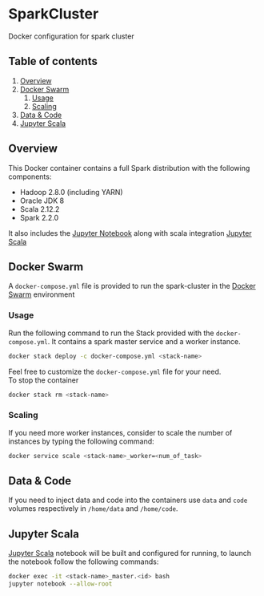 # SparkCluster

Docker configuration for spark cluster

## Table of contents

1. [Overview](#overview)
2. [Docker Swarm](#docker-swarm)
   1. [Usage](#usage)
   2. [Scaling](#scaling)
3. [Data & Code](#data-&-code)
4. [Jupyter Scala](#jupyter-scala)

## Overview
This Docker container contains a full Spark distribution with the following components:

* Hadoop 2.8.0 (including YARN)
* Oracle JDK 8
* Scala 2.12.2
* Spark 2.2.0

It also includes the [Jupyter Notebook](https://github.com/jupyter/notebook) along with scala integration [Jupyter Scala](https://github.com/jupyter-scala/jupyter-scala)

## Docker Swarm
A `docker-compose.yml` file is provided to run the spark-cluster in the [Docker Swarm](https://docs.docker.com/engine/swarm/) environment

### Usage
Run the following command to run the Stack provided with the `docker-compose.yml`. It contains a spark master service and a worker instance. 
```bash
docker stack deploy -c docker-compose.yml <stack-name>
```

Feel free to customize the `docker-compose.yml` file for your need.    
To stop the container 
```bash
docker stack rm <stack-name>
```

### Scaling
If you need more worker instances, consider to scale the number of instances by typing the following command:
```bash
docker service scale <stack-name>_worker=<num_of_task>
```

## Data & Code
If you need to inject data and code into the containers use `data` and `code` volumes respectively in `/home/data` and `/home/code`.

## Jupyter Scala
[Jupyter Scala](https://github.com/jupyter-scala/jupyter-scala) notebook will be built and configured for running, to launch the notebook follow the following commands:
```bash
docker exec -it <stack-name>_master.<id> bash
jupyter notebook --allow-root
```



